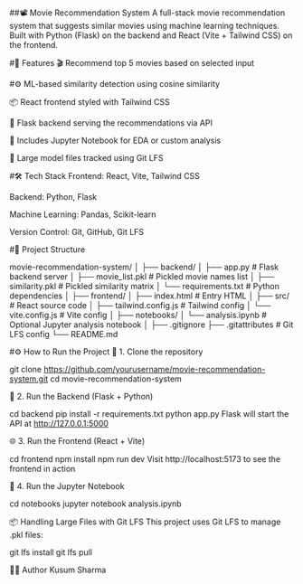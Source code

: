 ##📽️ Movie Recommendation System
A full-stack movie recommendation system that suggests similar movies using machine learning techniques. Built with Python (Flask) on the backend and React (Vite + Tailwind CSS) on the frontend.

#🚀 Features
🎬 Recommend top 5 movies based on selected input

#⚙️ ML-based similarity detection using cosine similarity

📦 React frontend styled with Tailwind CSS

📁 Flask backend serving the recommendations via API

🧠 Includes Jupyter Notebook for EDA or custom analysis

📂 Large model files tracked using Git LFS

#🛠️ Tech Stack
Frontend: React, Vite, Tailwind CSS

Backend: Python, Flask

Machine Learning: Pandas, Scikit-learn

Version Control: Git, GitHub, Git LFS

#📁 Project Structure

movie-recommendation-system/
│
├── backend/
│   ├── app.py                 # Flask backend server
│   ├── movie_list.pkl         # Pickled movie names list
│   ├── similarity.pkl         # Pickled similarity matrix
│   └── requirements.txt       # Python dependencies
│
├── frontend/
│   ├── index.html             # Entry HTML
│   ├── src/                   # React source code
│   ├── tailwind.config.js     # Tailwind config
│   └── vite.config.js         # Vite config
│
├── notebooks/
│   └── analysis.ipynb         # Optional Jupyter analysis notebook
│
├── .gitignore
├── .gitattributes             # Git LFS config
└── README.md


#⚙️ How to Run the Project
🔧 1. Clone the repository

git clone https://github.com/yourusername/movie-recommendation-system.git
cd movie-recommendation-system

🧪 2. Run the Backend (Flask + Python)

cd backend
pip install -r requirements.txt
python app.py
Flask will start the API at http://127.0.0.1:5000

🌐 3. Run the Frontend (React + Vite)

cd frontend
npm install
npm run dev
Visit http://localhost:5173 to see the frontend in action

📓 4. Run the Jupyter Notebook

cd notebooks
jupyter notebook analysis.ipynb


📦 Handling Large Files with Git LFS
This project uses Git LFS to manage .pkl files:

git lfs install
git lfs pull



🙋‍♀️ Author
Kusum Sharma



